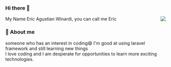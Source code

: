 ### Hi there 👋
<img align="right" src="https://github-readme-streak-stats.herokuapp.com?user=erickong12&theme=soft-green&hide_border=true"></img>

My Name Eric Agustian Winardi, you can call me Eric

### 💬 About me
someone who has an interest in coding😄
I'm good at using laravel framework and still learning new things <br>
I love coding and I am desperate for opportunities to learn more exciting technologies.
<!--
**erickong12/erickong12** is a ✨ _special_ ✨ repository because its `README.md` (this file) appears on your GitHub profile.

Here are some ideas to get you started:

- 🔭 I’m currently working on ...
- 🌱 I’m currently learning ...
- 👯 I’m looking to collaborate on ...
- 🤔 I’m looking for help with ...
- 💬 Ask me about ...
- 📫 How to reach me: ...
- 😄 Pronouns: ...
- ⚡ Fun fact: ...
-->
